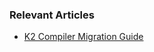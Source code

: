 ### Relevant Articles
- [K2 Compiler Migration Guide](https://www.baeldung.com/kotlin/k2-compiler-migration-tutorial)
